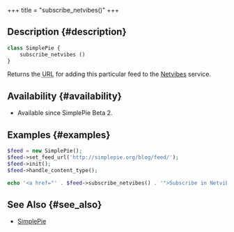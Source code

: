 +++
title = "subscribe_netvibes()"
+++

## Description {#description}

```php
class SimplePie {
    subscribe_netvibes ()
}
```

Returns the <abbr title="Uniform Resource Locator">URL</abbr> for adding this particular feed to the [Netvibes](http://netvibes.com/) service.

## Availability {#availability}

- Available since SimplePie Beta 2.

## Examples {#examples}

```php
$feed = new SimplePie();
$feed->set_feed_url('http://simplepie.org/blog/feed/');
$feed->init();
$feed->handle_content_type();

echo '<a href="' . $feed->subscribe_netvibes() . '">Subscribe in Netvibes</a>';
```

## See Also {#see_also}

- [SimplePie](@/wiki/reference/simplepie/_index.md)
